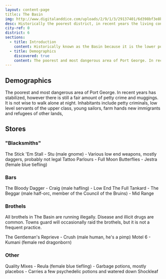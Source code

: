 ```yaml
---
layout: content-page
title:: The Basin
img: http://www.digitalanddice.com/uploads/2/9/1/3/29137401/6d398bf3e8b6a393eec8bd7adc862091_orig.jpg
desc: Historically the poorest district, in recent years the living conditions have improved. Unfortunately, not all are pleased with this result.
city-ref: 0
district: 6
sections:
  - title: Introduction
    content: Historically known as the Basin because it is the lower point in the city, both in terms of social status and physical height. Its residents have struggled a lot over the years, but currently live in a state of relative comfort.
  - title: Demographics
    discovered: true
    content: The poorest and most dangerous area of Port George. In recent years has stabilized, however there is still a fair amount of petty crime and muggings. It is not wise to walk alone at night. Inhabitants include petty criminals, low level servants of the upper class, young sailors, farm hands new immigrants and refugees of other lands,
---
```


## Demographics
The poorest and most dangerous area of Port George. In recent years has stabilized, however there is still a fair amount of petty crime and muggings. It is not wise to walk alone at night. Inhabitants include petty criminals, low level servants of the upper class, young sailors, farm hands new immigrants and refugees of other lands,

## Stores

### "Blacksmiths"
  The Stick 'Em Stall - Stu (male gnome)
    - Various low end weapons, mostly daggers, probably not legal
  Tattoo Parlours
    - Full Moon Butterflies - Jestra (female blue tiefling)

### Bars
  The Bloody Dagger - Craig (male hafling)
    - Low End
  The Full Tankard - The Beggar (male half-orc, member of the Council of the Bruins)
    - Mid Range

### Brothels
  All brothels in The Basin are running illegally. Disease and illicit drugs are common. Towns guard will occasionally raid the brothels, but it is not a frequent practice.

  The Gentleman's Reprieve - Crush (male human, he's a pimp)
  Motel 6 - Kumani (female red dragonborn)

### Other
  Quality Mixes - Reula (female blue tiefling)
    - Garbage potions, mostly placebos
    - Carries a few psychedelic potions and watered down Shockleaf
